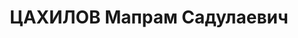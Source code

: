 ---
title: ЦАХИЛОВ Мапрам Садулаевич
description: "Род. в 1912, Терская обл., с. Майрамадаг, осетин, обр.: среднее, б/п.\
  \ Проживал: Москва, ул.Малая Трубецкая, д.30/6, корп.25, комн.3 (общежитие). Шофер\
  \ на строительстве Дворца Советов. \n  Арестован 29.07.1937. Обв. в к.-р. и террористической\
  \ деятельности. Приговор: ВК ВС СССР, 09.10.1937 – ВМН. Расстрелян 09.10.1937, г.Москва.\
  \ \n  Реабилитирован Прокуратурой СССР 26.04.1991"
---